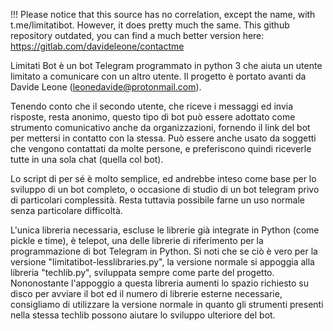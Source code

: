 !!! Please notice that this source has no correlation, except the name, with t.me/limitatibot. However, it does pretty much the same. This github repository outdated, you can find a much better version here: https://gitlab.com/davideleone/contactme

Limitati Bot è un bot Telegram programmato in python 3 che aiuta un utente limitato a comunicare con un altro utente. Il progetto è portato avanti da Davide Leone (leonedavide@protonmail.com).

Tenendo conto che il secondo utente, che riceve i messaggi ed invia risposte, resta anonimo, questo tipo di bot può essere adottato come strumento comunicativo anche da organizzazioni, fornendo il link del bot per mettersi in contatto con la stessa.
Può essere anche usato da soggetti che vengono contattati da molte persone, e preferiscono quindi riceverle tutte in una sola chat (quella col bot). 

Lo script di per sé è molto semplice, ed andrebbe inteso come base per lo sviluppo di un bot completo, o occasione di studio di un bot telegram privo di particolari complessità.
Resta tuttavia possibile farne un uso normale senza particolare difficoltà.

L'unica libreria necessaria, escluse le librerie già integrate in Python (come pickle e time), è telepot, una delle librerie di riferimento per la programmazione di bot Telegram in Python.
Si noti che se ciò è vero per la versione "limitatibot-lesslibraries.py", la versione normale si appoggia alla libreria "techlib.py", sviluppata sempre come parte del progetto.
Nononostante l'appoggio a questa libreria aumenti lo spazio richiesto su disco per avviare il bot ed il numero di librerie esterne necessarie, consigliamo di utilizzare la versione normale in quanto gli strumenti presenti nella stessa techlib possono aiutare lo sviluppo ulteriore del bot.
